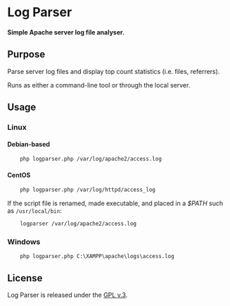 
# Log Parser

#### Simple Apache server log file analyser.


## Purpose

Parse server log files and display top count statistics (i.e. files, referrers).

Runs as either a command-line tool or through the local server.


## Usage

### Linux

#### Debian-based

```bash
    php logparser.php /var/log/apache2/access.log
```

#### CentOS

```bash
    php logparser.php /var/log/httpd/access_log
```

If the script file is renamed, made executable, and placed in a *$PATH* such as `/usr/local/bin`:

```bash
    logparser /var/log/apache2/access.log
```


### Windows

```batch
    php logparser.php C:\XAMPP\apache\logs\access.log
```


## License

Log Parser is released under the [GPL v.3](https://www.gnu.org/licenses/gpl-3.0.html).
